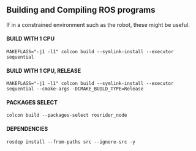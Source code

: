 ## Building and Compiling ROS programs

If in a constrained environment such as the robot, these might be useful.

#### BUILD WITH 1 CPU
```
MAKEFLAGS="-j1 -l1" colcon build --symlink-install --executor sequential
```
#### BUILD WITH 1 CPU, RELEASE
```
MAKEFLAGS="-j1 -l1" colcon build --symlink-install --executor sequential --cmake-args -DCMAKE_BUILD_TYPE=Release
```
#### PACKAGES SELECT
```
colcon build --packages-select rosrider_node
```
#### DEPENDENCIES
```
rosdep install --from-paths src --ignore-src -y
```
